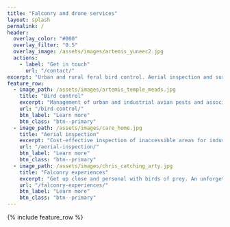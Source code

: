 ```yaml
---
title: "Falconry and drone services"
layout: splash
permalink: /
header:
  overlay_color: "#000"
  overlay_filter: "0.5"
  overlay_image: /assets/images/artemis_yuneec2.jpg
  actions:
    - label: "Get in touch"
      url: "/contact/"
excerpt: "Urban and rural feral bird control. Aerial inspection and surveying. Falconry experiences. <br /><small>BPCA/RSPH/IBR/CAA certified and registered.</small>"
feature_row:
  - image_path: /assets/images/artemis_temple_meads.jpg
    title: "Bird control"
    excerpt: "Management of urban and industrial avian pests and associated problems."
    url: "/bird-control/"
    btn_label: "Learn more"
    btn_class: "btn--primary"
  - image_path: /assets/images/care_home.jpg
    title: "Aerial inspection"
    excerpt: "Cost-effective inspection of inaccessible areas for industry and construction."
    url: "/aerial-inspection/"
    btn_label: "Learn more"
    btn_class: "btn--primary"
  - image_path: /assets/images/chris_catching_arty.jpg
    title: "Falconry experiences"
    excerpt: "Get up close and personal with birds of prey. An unforgettable experience for all ages."
    url: "/falconry-experiences/"
    btn_label: "Learn more"
    btn_class: "btn--primary"
---
```


{% include feature_row %}
